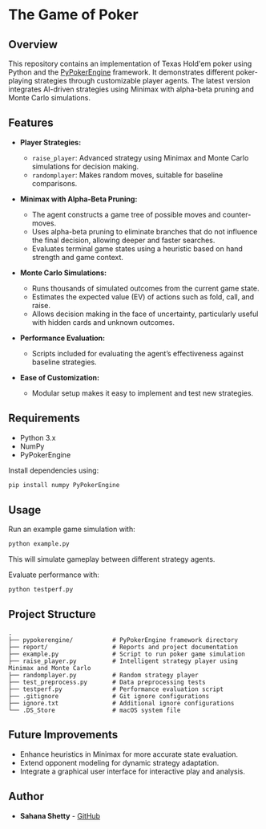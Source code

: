 # The Game of Poker

## Overview

This repository contains an implementation of Texas Hold'em poker using Python and the [PyPokerEngine](https://github.com/ishikota/PyPokerEngine) framework. It demonstrates different poker-playing strategies through customizable player agents. The latest version integrates AI-driven strategies using Minimax with alpha-beta pruning and Monte Carlo simulations.

## Features

* **Player Strategies:**

  * `raise_player`: Advanced strategy using Minimax and Monte Carlo simulations for decision making.
  * `randomplayer`: Makes random moves, suitable for baseline comparisons.

* **Minimax with Alpha-Beta Pruning:**

  * The agent constructs a game tree of possible moves and counter-moves.
  * Uses alpha-beta pruning to eliminate branches that do not influence the final decision, allowing deeper and faster searches.
  * Evaluates terminal game states using a heuristic based on hand strength and game context.

* **Monte Carlo Simulations:**

  * Runs thousands of simulated outcomes from the current game state.
  * Estimates the expected value (EV) of actions such as fold, call, and raise.
  * Allows decision making in the face of uncertainty, particularly useful with hidden cards and unknown outcomes.

* **Performance Evaluation:**

  * Scripts included for evaluating the agent’s effectiveness against baseline strategies.

* **Ease of Customization:**

  * Modular setup makes it easy to implement and test new strategies.

## Requirements

* Python 3.x
* NumPy
* PyPokerEngine

Install dependencies using:

```bash
pip install numpy PyPokerEngine
```

## Usage

Run an example game simulation with:

```bash
python example.py
```

This will simulate gameplay between different strategy agents.

Evaluate performance with:

```bash
python testperf.py
```

## Project Structure

```
.
├── pypokerengine/           # PyPokerEngine framework directory
├── report/                  # Reports and project documentation
├── example.py               # Script to run poker game simulation
├── raise_player.py          # Intelligent strategy player using Minimax and Monte Carlo
├── randomplayer.py          # Random strategy player
├── test_preprocess.py       # Data preprocessing tests
├── testperf.py              # Performance evaluation script
├── .gitignore               # Git ignore configurations
├── ignore.txt               # Additional ignore configurations
└── .DS_Store                # macOS system file
```

## Future Improvements

* Enhance heuristics in Minimax for more accurate state evaluation.
* Extend opponent modeling for dynamic strategy adaptation.
* Integrate a graphical user interface for interactive play and analysis.

## Author

* **Sahana Shetty** - [GitHub](https://github.com/sahanashetty11)

